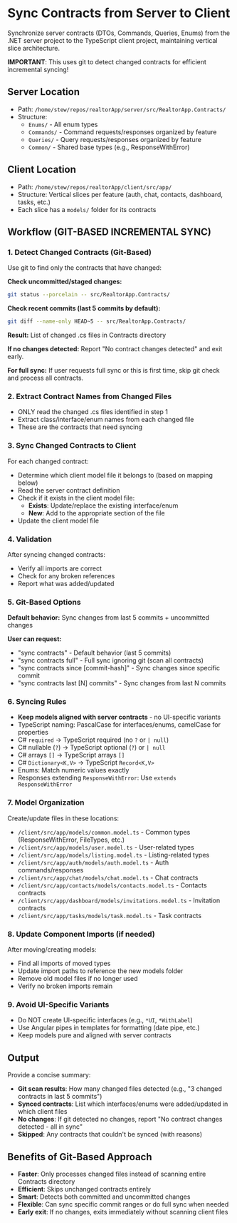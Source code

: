# Sync Contracts from Server to Client

Synchronize server contracts (DTOs, Commands, Queries, Enums) from the .NET server project to the TypeScript client project, maintaining vertical slice architecture.

**IMPORTANT**: This uses git to detect changed contracts for efficient incremental syncing!

## Server Location
- Path: `/home/stew/repos/realtorApp/server/src/RealtorApp.Contracts/`
- Structure:
  - `Enums/` - All enum types
  - `Commands/` - Command requests/responses organized by feature
  - `Queries/` - Query requests/responses organized by feature
  - `Common/` - Shared base types (e.g., ResponseWithError)

## Client Location
- Path: `/home/stew/repos/realtorApp/client/src/app/`
- Structure: Vertical slices per feature (auth, chat, contacts, dashboard, tasks, etc.)
- Each slice has a `models/` folder for its contracts

## Workflow (GIT-BASED INCREMENTAL SYNC)

### 1. Detect Changed Contracts (Git-Based)
Use git to find only the contracts that have changed:

**Check uncommitted/staged changes:**
```bash
git status --porcelain -- src/RealtorApp.Contracts/
```

**Check recent commits (last 5 commits by default):**
```bash
git diff --name-only HEAD~5 -- src/RealtorApp.Contracts/
```

**Result:** List of changed .cs files in Contracts directory

**If no changes detected:** Report "No contract changes detected" and exit early.

**For full sync:** If user requests full sync or this is first time, skip git check and process all contracts.

### 2. Extract Contract Names from Changed Files
- ONLY read the changed .cs files identified in step 1
- Extract class/interface/enum names from each changed file
- These are the contracts that need syncing

### 3. Sync Changed Contracts to Client
For each changed contract:
- Determine which client model file it belongs to (based on mapping below)
- Read the server contract definition
- Check if it exists in the client model file:
  - **Exists**: Update/replace the existing interface/enum
  - **New**: Add to the appropriate section of the file
- Update the client model file

### 4. Validation
After syncing changed contracts:
- Verify all imports are correct
- Check for any broken references
- Report what was added/updated

### 5. Git-Based Options

**Default behavior:** Sync changes from last 5 commits + uncommitted changes

**User can request:**
- "sync contracts" - Default behavior (last 5 commits)
- "sync contracts full" - Full sync ignoring git (scan all contracts)
- "sync contracts since [commit-hash]" - Sync changes since specific commit
- "sync contracts last [N] commits" - Sync changes from last N commits

### 6. Syncing Rules
- **Keep models aligned with server contracts** - no UI-specific variants
- TypeScript naming: PascalCase for interfaces/enums, camelCase for properties
- C# `required` → TypeScript required (no `?` or `| null`)
- C# nullable (`?`) → TypeScript optional (`?`) or `| null`
- C# arrays `[]` → TypeScript arrays `[]`
- C# `Dictionary<K,V>` → TypeScript `Record<K,V>`
- Enums: Match numeric values exactly
- Responses extending `ResponseWithError`: Use `extends ResponseWithError`

### 7. Model Organization
Create/update files in these locations:
- `/client/src/app/models/common.model.ts` - Common types (ResponseWithError, FileTypes, etc.)
- `/client/src/app/models/user.model.ts` - User-related types
- `/client/src/app/models/listing.model.ts` - Listing-related types
- `/client/src/app/auth/models/auth.model.ts` - Auth commands/responses
- `/client/src/app/chat/models/chat.model.ts` - Chat contracts
- `/client/src/app/contacts/models/contacts.model.ts` - Contacts contracts
- `/client/src/app/dashboard/models/invitations.model.ts` - Invitation contracts
- `/client/src/app/tasks/models/task.model.ts` - Task contracts

### 8. Update Component Imports (if needed)
After moving/creating models:
- Find all imports of moved types
- Update import paths to reference the new models folder
- Remove old model files if no longer used
- Verify no broken imports remain

### 9. Avoid UI-Specific Variants
- Do NOT create UI-specific interfaces (e.g., `*UI`, `*WithLabel`)
- Use Angular pipes in templates for formatting (date pipe, etc.)
- Keep models pure and aligned with server contracts

## Output
Provide a concise summary:
- **Git scan results**: How many changed files detected (e.g., "3 changed contracts in last 5 commits")
- **Synced contracts**: List which interfaces/enums were added/updated in which client files
- **No changes**: If git detected no changes, report "No contract changes detected - all in sync"
- **Skipped**: Any contracts that couldn't be synced (with reasons)

## Benefits of Git-Based Approach
- **Faster**: Only processes changed files instead of scanning entire Contracts directory
- **Efficient**: Skips unchanged contracts entirely
- **Smart**: Detects both committed and uncommitted changes
- **Flexible**: Can sync specific commit ranges or do full sync when needed
- **Early exit**: If no changes, exits immediately without scanning client files
